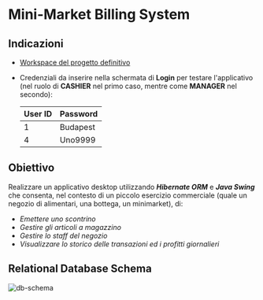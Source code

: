 # Mini-Market Billing System

## Indicazioni
- [Workspace del progetto definitivo](https://github.com/mangini-a/cash-register/tree/main/code/mvc-workspace)
- Credenziali da inserire nella schermata di **Login** per testare l'applicativo (nel ruolo di **CASHIER** nel primo caso, mentre come **MANAGER** nel secondo):

  | User ID | Password |
  | ------- | -------- |
  |    1    | Budapest |
  |    4    |  Uno9999 |

## Obiettivo
Realizzare un applicativo desktop utilizzando ***Hibernate ORM*** e ***Java Swing*** che consenta, nel contesto di un piccolo esercizio commerciale (quale un negozio di alimentari, una bottega, un minimarket), di:
- *Emettere uno scontrino*
- *Gestire gli articoli a magazzino*
- *Gestire lo staff del negozio*
- *Visualizzare lo storico delle transazioni ed i profitti giornalieri*

## Relational Database Schema
![db-schema](https://github.com/user-attachments/assets/bb586e37-889b-4b7c-9419-419cc59f167d)
